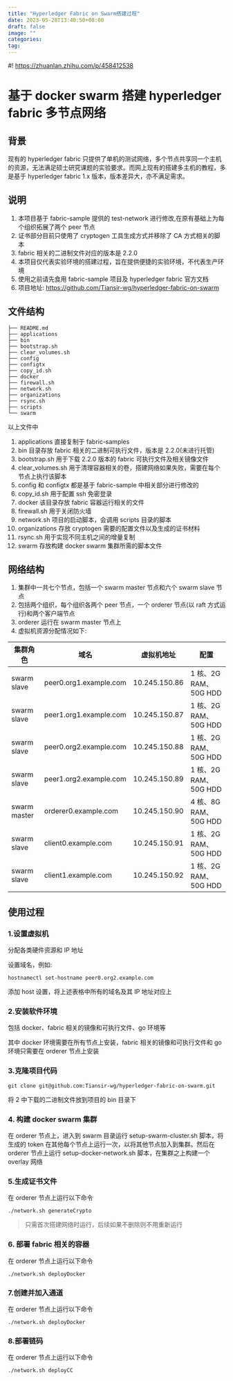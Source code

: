 ```yaml
---
title: "Hyperledger Fabric on Swarm搭建过程"
date: 2023-05-28T13:40:50+08:00
draft: false
image: ""
categories: 
tag:
---
```


#! https://zhuanlan.zhihu.com/p/458412538

# 基于 docker swarm 搭建 hyperledger fabric 多节点网络

## 背景

现有的 hyperledger fabric 只提供了单机的测试网络，多个节点共享同一个主机的资源，无法满足硕士研究课题的实验要求。而网上现有的搭建多主机的教程，多是基于 hyperledger fabric 1.x 版本，版本差异大，亦不满足需求。

## 说明

1. 本项目基于 fabric-sample 提供的 test-network 进行修改,在原有基础上为每个组织拓展了两个 peer 节点
2. 证书部分目前只使用了 cryptogen 工具生成方式并移除了 CA 方式相关的脚本
3. fabric 相关的二进制文件对应的版本是 2.2.0
4. 本项目仅代表实验环境的搭建过程，旨在提供便捷的实验环境，不代表生产环境
5. 使用之前请先食用 fabric-sample 项目及 hyperledger fabric 官方文档
6. 项目地址: https://github.com/Tiansir-wg/hyperledger-fabric-on-swarm

## 文件结构

```shell
├── README.md
├── applications
├── bin
├── bootstrap.sh
├── clear_volumes.sh
├── config
├── configtx
├── copy_id.sh
├── docker
├── firewall.sh
├── network.sh
├── organizations
├── rsync.sh
├── scripts
└── swarm
```

以上文件中

1. applications 直接复制于 fabric-samples
2. bin 目录存放 fabric 相关的二进制可执行文件，版本是 2.2.0(未进行托管)
3. bootstrap.sh 用于下载 2.2.0 版本的 fabric 可执行文件及相关镜像文件
4. clear_volumes.sh 用于清理容器相关的卷，搭建网络如果失败，需要在每个节点上执行该脚本
5. config 和 configtx 都是基于 fabric-sample 中相关部分进行修改的
6. copy_id.sh 用于配置 ssh 免密登录
7. docker 该目录存放 fabric 容器运行相关的文件
8. firewall.sh 用于关闭防火墙
9. network.sh 项目的启动脚本，会调用 scripts 目录的脚本
10. organizations 存放 cryptogen 需要的配置文件以及生成的证书材料
11. rsync.sh 用于实现不同主机之间的增量复制
12. swarm 存放构建 docker swarm 集群所需的脚本文件

## 网络结构

1. 集群中一共七个节点，包括一个 swarm master 节点和六个 swarm slave 节点
2. 包括两个组织，每个组织各两个 peer 节点，一个 orderer 节点(以 raft 方式运行)和两个客户端节点
3. orderer 运行在 swarm master 节点上
4. 虚拟机资源分配情况如下:

| 集群角色     | 域名                   | 虚拟机地址    | 配置                  |
| ------------ | ---------------------- | ------------- | --------------------- |
| swarm slave  | peer0.org1.example.com | 10.245.150.86 | 1 核、2G RAM、50G HDD |
| swarm slave  | peer1.org1.example.com | 10.245.150.87 | 1 核、2G RAM、50G HDD |
| swarm slave  | peer0.org2.example.com | 10.245.150.88 | 1 核、2G RAM、50G HDD |
| swarm slave  | peer1.org2.example.com | 10.245.150.89 | 1 核、2G RAM、50G HDD |
| swarm master | orderer0.example.com   | 10.245.150.90 | 4 核、8G RAM、50G HDD |
| swarm slave  | client0.example.com    | 10.245.150.91 | 1 核、2G RAM、50G HDD |
| swarm slave  | client1.example.com    | 10.245.150.92 | 1 核、2G RAM、50G HDD |

## 使用过程

### 1.设置虚拟机

分配各类硬件资源和 IP 地址

设置域名，例如:

```shell
hostnamectl set-hostname peer0.org2.example.com
```

添加 host 设置，将上述表格中所有的域名及其 IP 地址对应上

### 2.安装软件环境

包括 docker、fabric 相关的镜像和可执行文件、go 环境等

其中 docker 环境需要在所有节点上安装，fabric 相关的镜像和可执行文件和 go 环境只需要在 orderer 节点上安装

### 3.克隆项目代码

```shell
git clone git@github.com:Tiansir-wg/hyperledger-fabric-on-swarm.git
```

将 2 中下载的二进制文件放到项目的 bin 目录下

### 4. 构建 docker swarm 集群

在 orderer 节点上，进入到 swarm 目录运行 setup-swarm-cluster.sh 脚本，将生成的 token 在其他每个节点上运行一次，以将其他节点加入到集群。然后在 orderer 节点上运行 setup-docker-network.sh 脚本，在集群之上构建一个 overlay 网络

### 5.生成证书文件

在 orderer 节点上运行以下命令

```shell
./network.sh generateCrypto
```

> 只需首次搭建网络时运行，后续如果不删除则不用重新运行

### 6. 部署 fabric 相关的容器

在 orderer 节点上运行以下命令

```shell
./network.sh deployDocker
```

### 7.创建并加入通道

在 orderer 节点上运行以下命令

```shell
./network.sh deployDocker
```

### 8.部署链码

在 orderer 节点上运行以下命令

```shell
./network.sh deployCC
```


